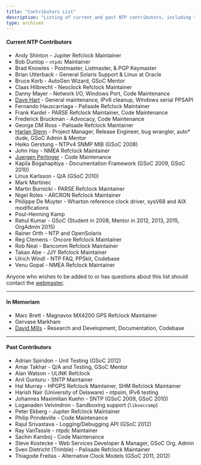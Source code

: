 ```yaml
---
title: "Contributors List"
description: "Listing of current and past NTP contributors, including their area of contribution."
type: archives
---
```



#### Current NTP Contributors

* Andy Shinton - Jupiter Refclock Maintainer
* Bob Dunlop - `ntpdc` Maintainer
* Brad Knowles - Postmaster, Listmaster, & PGP Keymaster
* Brian Utterback - General Solaris Support & Linux at Oracle
* Bruce Korb - AutoGen Wizard, GSoC Mentor
* Claas Hilbrecht - Neoclock Refclock Maintainer
* Danny Mayer - Network I/O, Windows Port, Code Maintenance
* [Dave Hart](https://www.nwtime.org/bio/dave-hart/) - General maintenance, IPv6 cleanup, Windows serial PPSAPI
* Fernando Hauscarriaga - Palisade Refclock Maintainer
* Frank Kardel - PARSE Refclock Maintainer, Code Maintenance
* Frederick Bruckman - Advocacy, Code Maintenance
* George DM Ross - Palisade Refclock Maintainer
* [Harlan Stenn](https://www.nwtime.org/bio/harlan-stenn/) - Project Manager, Release Engineer, bug wrangler, auto* dude, GSoC Admin & Mentor
* Heiko Gerstung - NTPv4 SNMP MIB (GSoC 2008)
* John Hay - NMEA Refclock Maintainer
* [Juergen Perlinger](https://www.nwtime.org/bio/juergen-perlinger/) - Code Maintenance
* Kapila Bogahapitiya - Documentation Framework (GSoC 2009, GSoC 2010)
* Linus Karlsson - Q/A (GSoC 2010)
* Mark Martinec
* Martin Burnicki - PARSE Refclock Maintainer
* Nigel Roles - ARCRON Refclock Maintainer
* Philippe De Muyter - Wharton reference clock driver, sysV68 and AIX modifications
* Poul-Henning Kamp
* Rahul Kumar - GSoC (Student in 2008, Mentor in 2012, 2013, 2015, OrgAdmin 2015)
* Rainer Orth - NTP and OpenSolaris
* Reg Clemens - Oncore Refclock Maintainer
* Rob Neal - Bancomm Refclock Maintainer
* Takao Abe - JJY Refclock Maintainer
* Ulrich Windl - NTP FAQ, PPSkit, Codebase
* Venu Gopal - NMEA Refclock Maintainer 

Anyone who wishes to be added to or has questions about this list should contact the [webmaster](mailto:webmaster@ntp.org).

* * *

#### In Memoriam

* Marc Brett - Magnavox MX4200 GPS Refclock Maintainer 
* Gervase Markham
* [David Mills](https://www.nwtime.org/bio/david-l-mills/) - Research and Development, Documentation, Codebase


* * *

#### Past Contributors

* Adrian Spiridon - Unit Testing (GSoC 2012)
* Amar Takhar - Q/A and Testing, GSoC Mentor
* Alan Watson - ULINK Refclock
* Anil Gunturu - SNTP Maintainer
* Hal Murray - HPGPS Refclock Maintainer, SHM Refclock Maintainer
* Harish Nair (University of Delaware) - ntpsim, IPv6 testing
* Johannes Maximilian Kuehn - SNTP (GSoC 2009, GSoC 2010)
* Loganaden Velvindron - Sandboxing support (`libseccomp`)
* Peter Ekberg - Jupiter Refclock Maintainer
* Philip Prindeville - Code Maintenance
* Rajul Srivastava - Logging/Debugging API (GSoC 2012)
* Ray VanTassle - ntpdc Maintainer
* Sachin Kamboj - Code Maintenance
* Steve Kostecke - Web Services Developer & Manager, GSoC Org. Admin
* Sven Dietricht (Trimble) - Palisade Refclock Maintainer
* Thiagode Freitas - Alternative Clock Models (GSoC 2011, 2012) 